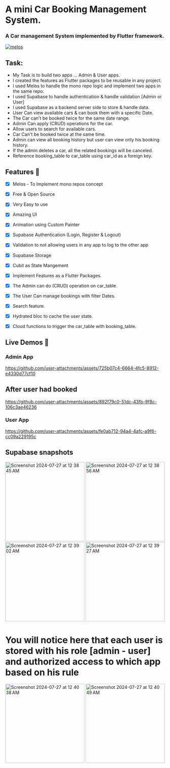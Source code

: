 # A mini Car Booking Management System.
### A Car management System implemented by Flutter framework.

[![melos](https://img.shields.io/badge/maintained%20with-melos-f700ff.svg?style=flat-square)](https://github.com/invertase/melos)

## Task:

* My Task is to build two apps ... Admin & User apps.
* I created the features as Flutter packages to be reusable in any project.
* I used Melos to handle the mono repo logic and implement two apps in the same repo.
* I used Supabase to handle authentication & handle validation [Admin or User]
* I used Supabase as a backend server side to store & handle data.
* User Can view available cars & can book them with a specific Date. 
* The Car can't be booked twice for the same date range.
* Admin Can apply (CRUD) operations for the car.
* Allow users to search for available cars.
* Car Can't be booked twice at the same time.
* Admin can view all booking history but user can view only his booking history.
* If the admin deletes a car, all the related bookings will be canceled.
* Reference booking_table to car_table using car_id as a foreign key.


## Features :dart:
* [x] Melos - To Implement mono repos concept
* [x] Free & Open Source
* [x] Very Easy to use
* [x] Amazing UI 
* [x] Animation using Custom Painter 
* [x] Supabase Authentication (Login, Register & Logout) 
* [x] Validation to not allowing users in any app to log to the other app
* [x] Supabase Storage
* [x] Cubit as State Mangement
* [x] Implement Features as a Flutter Packages.
* [x] The Admin can do (CRUD) operation on car_table. 
* [x] The User Can manage bookings with filter Dates. 
* [x] Search feature. 
* [x] Hydrated bloc to cache the user state. 
* [x] Cloud functions to trigger the car_table with booking_table. 


## Live Demos 📸  

### Admin App

https://github.com/user-attachments/assets/725b07c4-6664-4fc5-8912-e4330d77cf10

## After user had booked
https://github.com/user-attachments/assets/892f79c0-51dc-43fb-9f8c-106c3ae46236

###



### User App

https://github.com/user-attachments/assets/fe0ab712-94a4-4afc-a9f6-cc09a229195c


## Supabase snapshots


<img width="250" alt="Screenshot 2024-07-27 at 12 38 45 AM" src="https://github.com/user-attachments/assets/9eab803b-b20a-4856-8e3b-2a2c1def0be9">
<img width="250" alt="Screenshot 2024-07-27 at 12 38 56 AM" src="https://github.com/user-attachments/assets/20151520-7b22-4ac4-88a5-de381607c145">
<img width="250" alt="Screenshot 2024-07-27 at 12 39 02 AM" src="https://github.com/user-attachments/assets/3a7a74c2-a183-4a0d-a754-06803a09e569">
<img width="250" alt="Screenshot 2024-07-27 at 12 39 27 AM" src="https://github.com/user-attachments/assets/c2fa91c3-0e2c-4fd4-9f07-b482203aea61">

# You will notice here that each user is stored with his role [admin - user] and authorized access to which app based on his rule
<img width="250" alt="Screenshot 2024-07-27 at 12 40 38 AM" src="https://github.com/user-attachments/assets/54016344-3945-49b8-856a-ab16f661ec7a">
<img width="250" alt="Screenshot 2024-07-27 at 12 40 49 AM" src="https://github.com/user-attachments/assets/db4244e8-7df5-40db-9867-2c30db9cbb6d">





